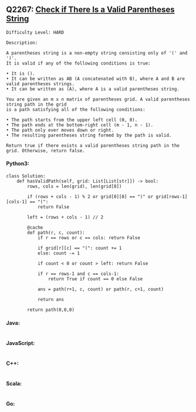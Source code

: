 ## Q2267: [Check if There Is a Valid Parentheses String](https://leetcode.com/problems/check-if-there-is-a-valid-parentheses-string-path/)

```
Difficulty Level: HARD
```

```
Description:

A parentheses string is a non-empty string consisting only of '(' and ')'.
It is valid if any of the following conditions is true:

• It is ().
• It can be written as AB (A concatenated with B), where A and B are valid parentheses strings.
• It can be written as (A), where A is a valid parentheses string.

You are given an m x n matrix of parentheses grid. A valid parentheses string path in the grid
is a path satisfying all of the following conditions:

• The path starts from the upper left cell (0, 0).
• The path ends at the bottom-right cell (m - 1, n - 1).
• The path only ever moves down or right.
• The resulting parentheses string formed by the path is valid.

Return true if there exists a valid parentheses string path in the grid. Otherwise, return false.
```

#### Python3:

```
class Solution:
    def hasValidPath(self, grid: List[List[str]]) -> bool:  
        rows, cols = len(grid), len(grid[0])

        if (rows + cols - 1) % 2 or grid[0][0] == ")" or grid[rows-1][cols-1] == "(":
            return False

        left = (rows + cols - 1) // 2

        @cache
        def path(r, c, count):
            if r == rows or c == cols: return False

            if grid[r][c] == "(": count += 1
            else: count -= 1

            if count < 0 or count > left: return False

            if r == rows-1 and c == cols-1:
                return True if count == 0 else False

            ans = path(r+1, c, count) or path(r, c+1, count)

            return ans

        return path(0,0,0)
```

#### Java:

```

```

#### JavaScript:

```

```

#### C++:

```

```

#### Scala:

```

```

#### Go:

```

```